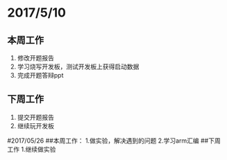 # 2017/5/10
## 本周工作
1. 修改开题报告
2. 学习烧写开发板，测试开发板上获得启动数据
3. 完成开题答辩ppt
## 下周工作
1. 提交开题报告
2. 继续玩开发板

#2017/05/26
##本周工作：
1.做实验，解决遇到的问题
2.学习arm汇编
##下周工作
1.继续做实验
